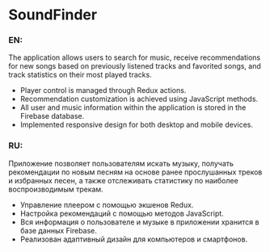 <h1>SoundFinder</h1>

<h3>EN:</h3>
The application allows users to search for music, receive recommendations for new songs based on previously listened tracks and favorited songs, and track statistics on their most played tracks.
<br />
<ul>
  <li>Player control is managed through Redux actions.</li>
  <li>Recommendation customization is achieved using JavaScript methods.</li>
  <li>All user and music information within the application is stored in the Firebase database.</li>
  <li>Implemented responsive design for both desktop and mobile devices.</li>
</ul>

<h3>RU:</h3>
Приложение позволяет пользователям искать музыку, получать рекомендации по новым песням на основе ранее прослушанных треков и избранных песен, а также отслеживать статистику по наиболее воспроизводимым трекам.
<br />
<ul>
  <li>Управление плеером с помощью экшенов Redux.</li>
  <li>Настройка рекомендаций с помощью методов JavaScript.</li>
  <li>Вся информация о пользователе и музыке в приложении хранится в базе данных Firebase.</li>
  <li>Реализован адаптивный дизайн для компьютеров и смартфонов.</li>
</ul>
